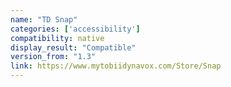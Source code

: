 ```yaml
---
name: "TD Snap"
categories: ['accessibility']
compatibility: native
display_result: "Compatible"
version_from: "1.3"
link: https://www.mytobiidynavox.com/Store/Snap
---
```



